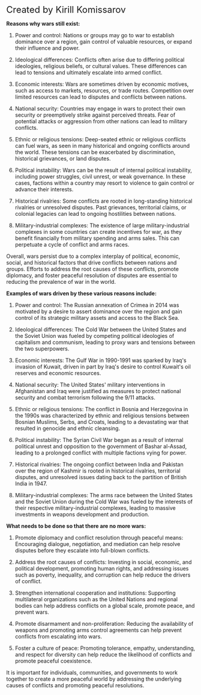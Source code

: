 <font size=5>Created by Kirill Komissarov</font>

**Reasons why wars still exist:**

1. Power and control: Nations or groups may go to war to establish dominance over a region, gain control of valuable resources, or expand their influence and power.

2. Ideological differences: Conflicts often arise due to differing political ideologies, religious beliefs, or cultural values. These differences can lead to tensions and ultimately escalate into armed conflict.

3. Economic interests: Wars are sometimes driven by economic motives, such as access to markets, resources, or trade routes. Competition over limited resources can lead to disputes and conflicts between nations.

4. National security: Countries may engage in wars to protect their own security or preemptively strike against perceived threats. Fear of potential attacks or aggression from other nations can lead to military conflicts.

5. Ethnic or religious tensions: Deep-seated ethnic or religious conflicts can fuel wars, as seen in many historical and ongoing conflicts around the world. These tensions can be exacerbated by discrimination, historical grievances, or land disputes.

6. Political instability: Wars can be the result of internal political instability, including power struggles, civil unrest, or weak governance. In these cases, factions within a country may resort to violence to gain control or advance their interests.

7. Historical rivalries: Some conflicts are rooted in long-standing historical rivalries or unresolved disputes. Past grievances, territorial claims, or colonial legacies can lead to ongoing hostilities between nations.

8. Military-industrial complexes: The existence of large military-industrial complexes in some countries can create incentives for war, as they benefit financially from military spending and arms sales. This can perpetuate a cycle of conflict and arms races.

Overall, wars persist due to a complex interplay of political, economic, social, and historical factors that drive conflicts between nations and groups. Efforts to address the root causes of these conflicts, promote diplomacy, and foster peaceful resolution of disputes are essential to reducing the prevalence of war in the world.



**Examples of wars driven by these various reasons include:**

1. Power and control: The Russian annexation of Crimea in 2014 was motivated by a desire to assert dominance over the region and gain control of its strategic military assets and access to the Black Sea.

2. Ideological differences: The Cold War between the United States and the Soviet Union was fueled by competing political ideologies of capitalism and communism, leading to proxy wars and tensions between the two superpowers.

3. Economic interests: The Gulf War in 1990-1991 was sparked by Iraq's invasion of Kuwait, driven in part by Iraq's desire to control Kuwait's oil reserves and economic resources.

4. National security: The United States' military interventions in Afghanistan and Iraq were justified as measures to protect national security and combat terrorism following the 9/11 attacks.

5. Ethnic or religious tensions: The conflict in Bosnia and Herzegovina in the 1990s was characterized by ethnic and religious tensions between Bosnian Muslims, Serbs, and Croats, leading to a devastating war that resulted in genocide and ethnic cleansing.

6. Political instability: The Syrian Civil War began as a result of internal political unrest and opposition to the government of Bashar al-Assad, leading to a prolonged conflict with multiple factions vying for power.

7. Historical rivalries: The ongoing conflict between India and Pakistan over the region of Kashmir is rooted in historical rivalries, territorial disputes, and unresolved issues dating back to the partition of British India in 1947.

8. Military-industrial complexes: The arms race between the United States and the Soviet Union during the Cold War was fueled by the interests of their respective military-industrial complexes, leading to massive investments in weapons development and production.

  

**What needs to be done so that there are no more wars:**

1. Promote diplomacy and conflict resolution through peaceful means: Encouraging dialogue, negotiation, and mediation can help resolve disputes before they escalate into full-blown conflicts.

2. Address the root causes of conflicts: Investing in social, economic, and political development, promoting human rights, and addressing issues such as poverty, inequality, and corruption can help reduce the drivers of conflict.

3. Strengthen international cooperation and institutions: Supporting multilateral organizations such as the United Nations and regional bodies can help address conflicts on a global scale, promote peace, and prevent wars.

4. Promote disarmament and non-proliferation: Reducing the availability of weapons and promoting arms control agreements can help prevent conflicts from escalating into wars.

5. Foster a culture of peace: Promoting tolerance, empathy, understanding, and respect for diversity can help reduce the likelihood of conflicts and promote peaceful coexistence.

  
It is important for individuals, communities, and governments to work together to create a more peaceful world by addressing the underlying causes of conflicts and promoting peaceful resolutions.